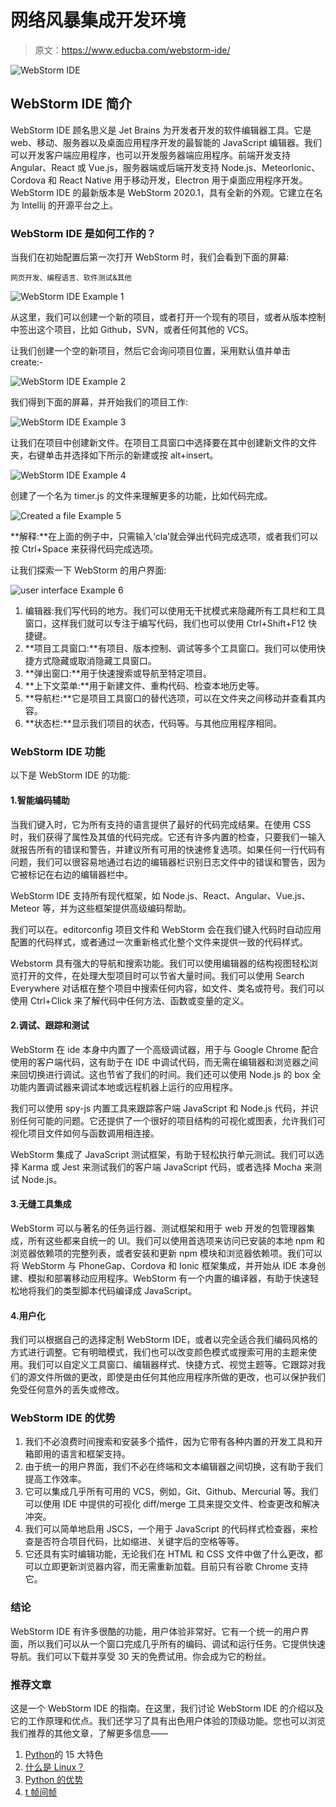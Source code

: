 # 网络风暴集成开发环境

> 原文：<https://www.educba.com/webstorm-ide/>

![WebStorm IDE](img/1e611822ecb190878f23298b45724ca4.png)



## WebStorm IDE 简介

WebStorm IDE 顾名思义是 Jet Brains 为开发者开发的软件编辑器工具。它是 web、移动、服务器以及桌面应用程序开发的最智能的 JavaScript 编辑器。我们可以开发客户端应用程序，也可以开发服务器端应用程序。前端开发支持 Angular、React 或 Vue.js，服务器端或后端开发支持 Node.js、MeteorIonic、Cordova 和 React Native 用于移动开发，Electron 用于桌面应用程序开发。WebStorm IDE 的最新版本是 WebStorm 2020.1，具有全新的外观。它建立在名为 Intellij 的开源平台之上。

### WebStorm IDE 是如何工作的？

当我们在初始配置后第一次打开 WebStorm 时，我们会看到下面的屏幕:

<small>网页开发、编程语言、软件测试&其他</small>

![WebStorm IDE Example 1](img/4a5982e44157698b87f677b49b41422a.png)



从这里，我们可以创建一个新的项目，或者打开一个现有的项目，或者从版本控制中签出这个项目，比如 Github，SVN，或者任何其他的 VCS。

让我们创建一个空的新项目，然后它会询问项目位置，采用默认值并单击 create:-

![WebStorm IDE Example 2](img/7a8b5fd9a7178b77db2ec692e136d33c.png)



我们得到下面的屏幕，并开始我们的项目工作:

![WebStorm IDE Example 3](img/d05309c92e91038086e89d16e0d19ace.png)



让我们在项目中创建新文件。在项目工具窗口中选择要在其中创建新文件的文件夹，右键单击并选择如下所示的新建或按 alt+insert。

![WebStorm IDE Example 4](img/17452393229b4ed39002b3f4b298a585.png)



创建了一个名为 timer.js 的文件来理解更多的功能，比如代码完成。

![Created a file Example 5](img/4750985eff5b7f72be8a8b616939c95d.png)



**解释:**在上面的例子中，只需输入‘cla’就会弹出代码完成选项，或者我们可以按 Ctrl+Space 来获得代码完成选项。

让我们探索一下 WebStorm 的用户界面:

![user interface Example 6](img/d84084d8d9bc028d3978bd5d9de9ba7a.png)



1.  编辑器:我们写代码的地方。我们可以使用无干扰模式来隐藏所有工具栏和工具窗口，这样我们就可以专注于编写代码，我们也可以使用 Ctrl+Shift+F12 快捷键。
2.  **项目工具窗口:**有项目、版本控制、调试等多个工具窗口。我们可以使用快捷方式隐藏或取消隐藏工具窗口。
3.  **弹出窗口:**用于快速搜索或导航至特定项目。
4.  **上下文菜单:**用于新建文件、重构代码、检查本地历史等。
5.  **导航栏:**它是项目工具窗口的替代选项，可以在文件夹之间移动并查看其内容。
6.  **状态栏:**显示我们项目的状态，代码等。与其他应用程序相同。

### WebStorm IDE 功能

以下是 WebStorm IDE 的功能:

#### 1.智能编码辅助

当我们键入时，它为所有支持的语言提供了最好的代码完成结果。在使用 CSS 时，我们获得了属性及其值的代码完成。它还有许多内置的检查，只要我们一输入就报告所有的错误和警告，并建议所有可用的快速修复选项。如果任何一行代码有问题，我们可以很容易地通过右边的编辑器栏识别日志文件中的错误和警告，因为它被标记在右边的编辑器栏中。

WebStorm IDE 支持所有现代框架，如 Node.js、React、Angular、Vue.js、Meteor 等，并为这些框架提供高级编码帮助。

我们可以在。editorconfig 项目文件和 WebStorm 会在我们键入代码时自动应用配置的代码样式，或者通过一次重新格式化整个文件来提供一致的代码样式。

Webstorm 具有强大的导航和搜索功能。我们可以使用编辑器的结构视图轻松浏览打开的文件，在处理大型项目时可以节省大量时间。我们可以使用 Search Everywhere 对话框在整个项目中搜索任何内容，如文件、类名或符号。我们可以使用 Ctrl+Click 来了解代码中任何方法、函数或变量的定义。

#### 2.调试、跟踪和测试

WebStorm 在 ide 本身中内置了一个高级调试器，用于与 Google Chrome 配合使用的客户端代码，这有助于在 IDE 中调试代码，而无需在编辑器和浏览器之间来回切换进行调试。这也节省了我们的时间。我们还可以使用 Node.js 的 box 全功能内置调试器来调试本地或远程机器上运行的应用程序。

我们可以使用 spy-js 内置工具来跟踪客户端 JavaScript 和 Node.js 代码，并识别任何可能的问题。它还提供了一个很好的项目结构的可视化或图表，允许我们可视化项目文件如何与函数调用相连接。

WebStorm 集成了 JavaScript 测试框架，有助于轻松执行单元测试。我们可以选择 Karma 或 Jest 来测试我们的客户端 JavaScript 代码，或者选择 Mocha 来测试 Node.js。

#### 3.无缝工具集成

WebStorm 可以与著名的任务运行器、测试框架和用于 web 开发的包管理器集成，所有这些都来自统一的 UI。我们可以使用首选项来访问已安装的本地 npm 和浏览器依赖项的完整列表，或者安装和更新 npm 模块和浏览器依赖项。我们可以将 WebStorm 与 PhoneGap、Cordova 和 Ionic 框架集成，并开始从 IDE 本身创建、模拟和部署移动应用程序。WebStorm 有一个内置的编译器，有助于快速轻松地将我们的类型脚本代码编译成 JavaScript。

#### 4.用户化

我们可以根据自己的选择定制 WebStorm IDE，或者以完全适合我们编码风格的方式进行调整。它有明暗模式，我们也可以改变颜色模式或搜索可用的主题来使用。我们可以自定义工具窗口、编辑器样式、快捷方式、视觉主题等。它跟踪对我们的源文件所做的更改，即使是由任何其他应用程序所做的更改，也可以保护我们免受任何意外的丢失或修改。

### WebStorm IDE 的优势

1.  我们不必浪费时间搜索和安装多个插件，因为它带有各种内置的开发工具和开箱即用的语言和框架支持。
2.  由于统一的用户界面，我们不必在终端和文本编辑器之间切换，这有助于我们提高工作效率。
3.  它可以集成几乎所有可用的 VCS，例如，Git、Github、Mercurial 等。我们可以使用 IDE 中提供的可视化 diff/merge 工具来提交文件、检查更改和解决冲突。
4.  我们可以简单地启用 JSCS，一个用于 JavaScript 的代码样式检查器，来检查是否符合项目代码，比如缩进、关键字后的空格等等。
5.  它还具有实时编辑功能，无论我们在 HTML 和 CSS 文件中做了什么更改，都可以立即更新浏览器内容，而无需重新加载。目前只有谷歌 Chrome 支持它。

### 结论

WebStorm IDE 有许多很酷的功能，用户体验非常好。它有一个统一的用户界面，所以我们可以从一个窗口完成几乎所有的编码、调试和运行任务。它提供快速导航。我们可以下载并享受 30 天的免费试用。你会成为它的粉丝。

### 推荐文章

这是一个 WebStorm IDE 的指南。在这里，我们讨论 WebStorm IDE 的介绍以及它的工作原理和优点。我们还学习了具有出色用户体验的顶级功能。您也可以浏览我们推荐的其他文章，了解更多信息——

1.  [Python](https://www.educba.com/python-features/)的 15 大特色
2.  [什么是 Linux？](https://www.educba.com/what-is-linux/)
3.  [Python 的优势](https://www.educba.com/advantages-of-python/)
4.  [t 帧间帧](https://www.educba.com/tkinter-frame/)





